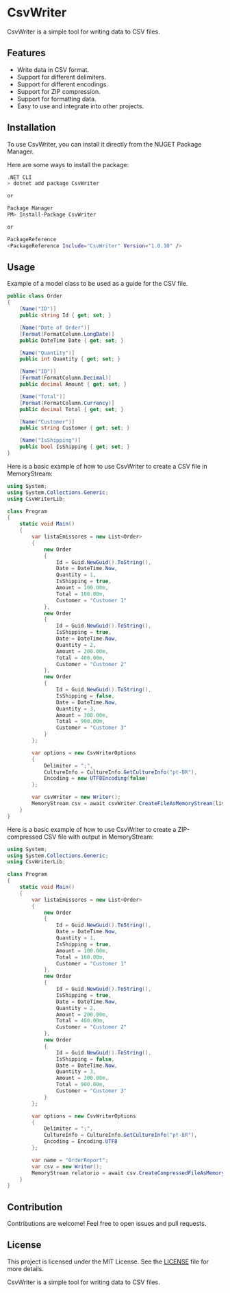 # CsvWriter
CsvWriter is a simple tool for writing data to CSV files.

## Features

- Write data in CSV format.
- Support for different delimiters.
- Support for different encodings.
- Support for ZIP compression.
- Support for formatting data.
- Easy to use and integrate into other projects.

## Installation

To use CsvWriter, you can install it directly from the NUGET Package Manager.

Here are some ways to install the package:

```bash
.NET CLI
> dotnet add package CsvWriter

or

Package Manager
PM> Install-Package CsvWriter

or

PackageReference
<PackageReference Include="CsvWriter" Version="1.0.10" />

```

## Usage

Example of a model class to be used as a guide for the CSV file.

```csharp
public class Order
{
    [Name("ID")] 
    public string Id { get; set; }

    [Name("Date of Order")]
    [Format(FormatColumn.LongDate)]
    public DateTime Date { get; set; }

    [Name("Quantity")] 
    public int Quantity { get; set; }

    [Name("ID")]
    [Format(FormatColumn.Decimal)]
    public decimal Amount { get; set; }

    [Name("Total")]
    [Format(FormatColumn.Currency)]
    public decimal Total { get; set; }

    [Name("Customer")] 
    public string Customer { get; set; }

    [Name("IsShipping")] 
    public bool IsShipping { get; set; }
}
```

Here is a basic example of how to use CsvWriter to create a CSV file in MemoryStream:

```csharp
using System;
using System.Collections.Generic;
using CsvWriterLib;

class Program
{
    static void Main()
    {
        var listaEmissores = new List<Order>
        {
            new Order
            {
                Id = Guid.NewGuid().ToString(),
                Date = DateTime.Now,
                Quantity = 1,
                IsShipping = true,
                Amount = 100.00m,
                Total = 100.00m,
                Customer = "Customer 1"
            },
            new Order
            {
                Id = Guid.NewGuid().ToString(),
                IsShipping = true,
                Date = DateTime.Now,
                Quantity = 2,
                Amount = 200.00m,
                Total = 400.00m,
                Customer = "Customer 2"
            },
            new Order
            {
                Id = Guid.NewGuid().ToString(),
                IsShipping = false,
                Date = DateTime.Now,
                Quantity = 3,
                Amount = 300.00m,
                Total = 900.00m,
                Customer = "Customer 3"
            }
        };

        var options = new CsvWriterOptions
        {
            Delimiter = ";",
            CultureInfo = CultureInfo.GetCultureInfo("pt-BR"),
            Encoding = new UTF8Encoding(false)
        };

        var csvWriter = new Writer();
        MemoryStream csv = await csvWriter.CreateFileAsMemoryStream(listaEmissores, options);
    }
}
```

Here is a basic example of how to use CsvWriter to create a ZIP-compressed CSV file with output in MemoryStream:

```csharp
using System;
using System.Collections.Generic;
using CsvWriterLib;

class Program
{
    static void Main()
    {
        var listaEmissores = new List<Order>
        {   
            new Order
            {
                Id = Guid.NewGuid().ToString(),
                Date = DateTime.Now,
                Quantity = 1,
                IsShipping = true,
                Amount = 100.00m,
                Total = 100.00m,
                Customer = "Customer 1"
            },
            new Order
            {
                Id = Guid.NewGuid().ToString(),
                IsShipping = true,
                Date = DateTime.Now,
                Quantity = 2,
                Amount = 200.00m,
                Total = 400.00m,
                Customer = "Customer 2"
            },
            new Order
            {
                Id = Guid.NewGuid().ToString(),
                IsShipping = false,
                Date = DateTime.Now,
                Quantity = 3,
                Amount = 300.00m,
                Total = 900.00m,
                Customer = "Customer 3"
            }
        };

        var options = new CsvWriterOptions
        {
            Delimiter = ";",
            CultureInfo = CultureInfo.GetCultureInfo("pt-BR"),
            Encoding = Encoding.UTF8
        };

        var name = "OrderReport";
        var csv = new Writer();
        MemoryStream relatorio = await csv.CreateCompressedFileAsMemoryStream(data, name, new UTF8Encoding(false));
    }
}
```

## Contribution

Contributions are welcome! Feel free to open issues and pull requests.

## License

This project is licensed under the MIT License. See the [LICENSE](LICENSE) file for more details.

CsvWriter is a simple tool for writing data to CSV files.
